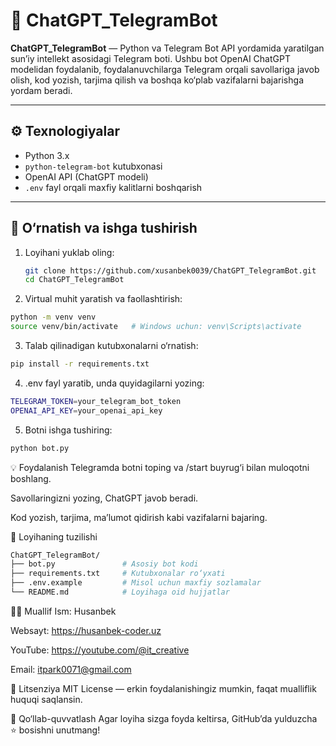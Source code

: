 # 🤖 ChatGPT_TelegramBot

**ChatGPT_TelegramBot** — Python va Telegram Bot API yordamida yaratilgan sun’iy intellekt asosidagi Telegram boti. Ushbu bot OpenAI ChatGPT modelidan foydalanib, foydalanuvchilarga Telegram orqali savollariga javob olish, kod yozish, tarjima qilish va boshqa ko‘plab vazifalarni bajarishga yordam beradi.

---

## ⚙️ Texnologiyalar

- Python 3.x
- `python-telegram-bot` kutubxonasi
- OpenAI API (ChatGPT modeli)
- `.env` fayl orqali maxfiy kalitlarni boshqarish

---

## 🚀 O‘rnatish va ishga tushirish

1. Loyihani yuklab oling:
   ```bash
   git clone https://github.com/xusanbek0039/ChatGPT_TelegramBot.git
   cd ChatGPT_TelegramBot
   ```

2. Virtual muhit yaratish va faollashtirish:
```bash
python -m venv venv
source venv/bin/activate   # Windows uchun: venv\Scripts\activate
```
3. Talab qilinadigan kutubxonalarni o‘rnatish:
```bash
pip install -r requirements.txt
```
4. .env fayl yaratib, unda quyidagilarni yozing:
```bash
TELEGRAM_TOKEN=your_telegram_bot_token
OPENAI_API_KEY=your_openai_api_key
```
5. Botni ishga tushiring:
```bash
python bot.py
```
💡 Foydalanish
Telegramda botni toping va /start buyrug‘i bilan muloqotni boshlang.

Savollaringizni yozing, ChatGPT javob beradi.

Kod yozish, tarjima, ma’lumot qidirish kabi vazifalarni bajaring.

📁 Loyihaning tuzilishi
```bash
ChatGPT_TelegramBot/
├── bot.py               # Asosiy bot kodi
├── requirements.txt     # Kutubxonalar ro‘yxati
├── .env.example         # Misol uchun maxfiy sozlamalar
└── README.md            # Loyihaga oid hujjatlar
```
👨‍💻 Muallif
Ism: Husanbek

Websayt: https://husanbek-coder.uz

YouTube: https://youtube.com/@it_creative

Email: itpark0071@gmail.com

📜 Litsenziya
MIT License — erkin foydalanishingiz mumkin, faqat mualliflik huquqi saqlansin.

🙏 Qo‘llab-quvvatlash
Agar loyiha sizga foyda keltirsa, GitHub’da yulduzcha ⭐️ bosishni unutmang!

